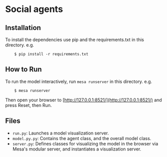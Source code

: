 # Social agents


## Installation

To install the dependencies use pip and the requirements.txt in this directory. e.g.

```
    $ pip install -r requirements.txt
```

## How to Run

To run the model interactively, run ``mesa runserver`` in this directory. e.g.

```
    $ mesa runserver
```

Then open your browser to [http://127.0.0.1:8521/](http://127.0.0.1:8521/) and press Reset, then Run.


## Files

* ``run.py``: Launches a model visualization server.
* ``model.py.py``: Contains the agent class, and the overall model class.
* ``server.py``: Defines classes for visualizing the model in the browser via Mesa's modular server, and instantiates a visualization server.
